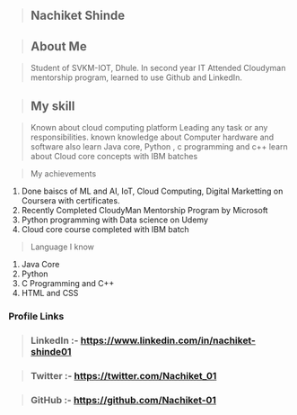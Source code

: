 


>## Nachiket Shinde


>## About Me
 

> Student of SVKM-IOT, Dhule.
> In second year IT 
> Attended Cloudyman mentorship program, learned to use Github and LinkedIn. 


>## My skill

> Known about cloud computing platform
> Leading any task or any responsibilities.
> known knowledge about Computer hardware and software also
> learn Java core, Python , c programming and c++
> learn about Cloud core concepts with  IBM batches


> My achievements 

1. Done baiscs of ML and AI, IoT, Cloud Computing, Digital Marketting on Coursera with certificates.
2. Recently Completed CloudyMan Mentorship Program by Microsoft
3. Python programming with Data science on Udemy 
4. Cloud core course completed with IBM batch

> Language I know

1. Java Core
2. Python 
3. C Programming and C++
4. HTML and CSS

### Profile Links
 
 >### LinkedIn :- https://www.linkedin.com/in/nachiket-shinde01
 
 >### Twitter :- https://twitter.com/Nachiket_01
 
 >### GitHub :- https://github.com/Nachiket-01








